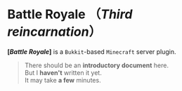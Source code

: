 # Battle Royale （*Third reincarnation*）
**[*Battle Royale*]** is a `Bukkit`-based `Minecraft` server plugin.
> There should be an **introductory document** here.  
> But I **haven't** written it yet.  
> It may take **a few** minutes.  
